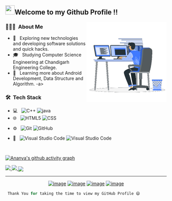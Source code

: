 <h2> <img src="https://github.com/TheDudeThatCode/TheDudeThatCode/blob/master/Assets/Hi.gif" width="29px" height="29px">Welcome to my Github Profile !!</h2>
<picture> <img align="right" src="https://github.com/0xAbdulKhalid/0xAbdulKhalid/raw/main/assets/mdImages/Right_Side.gif" width = 250px></picture>




<!-- ![Visitor Count](https://profile-counter.glitch.me/{28Anmolsinha}/count.svg) -->

<h3> 👨🏻‍💻 &nbsp;About Me </h3>

- 🤔 &nbsp; Exploring new technologies and developing software solutions and quick hacks.
- 🎓 &nbsp; Studying Computer Science Engineering at Chandigarh Engineering College.
- 🌱 &nbsp; Learning more about Android Development, Data Structure and Algorithm.
-a>

<h3> 🛠 &nbsp;Tech Stack</h3>

- 💻 &nbsp;
 ![C++](https://img.shields.io/badge/-C++-333333?style=flat&logo=Java&logoColor=007396)
 ![java](https://img.shields.io/badge/-Java-333333?style=flat&logo=Java&logoColor=007396)
- 🌐 &nbsp;
  ![HTML5](https://img.shields.io/badge/-HTML5-333333?style=flat&logo=HTML5)
  ![CSS](https://img.shields.io/badge/-CSS-333333?style=flat&logo=CSS3&logoColor=1572B6)
  
<!--   ![Node.js](https://img.shields.io/badge/-Node.js-333333?style=flat&logo=node.js)
  ![React](https://img.shields.io/badge/-React-333333?style=flat&logo=react) -->
<!-- - 🛢 &nbsp;
  ![MySQL](https://img.shields.io/badge/-MySQL-333333?style=flat&logo=mysql)
  ![MongoDB](https://img.shields.io/badge/-MongoDB-333333?style=flat&logo=mongodb) -->
- ⚙ &nbsp;
  ![Git](https://img.shields.io/badge/-Git-333333?style=flat&logo=git)
  ![GitHub](https://img.shields.io/badge/-GitHub-333333?style=flat&logo=github)
<!--   ![Markdown](https://img.shields.io/badge/-Markdown-333333?style=flat&logo=markdown) -->
- 🔧 &nbsp;
  ![Visual Studio Code](https://img.shields.io/badge/-Visual%20Studio%20Code-333333?style=flat&logo=visual-studio-code&logoColor=007ACC)
  ![Visual Studio Code](https://img.shields.io/badge/-Android%20Studio%20-333333?style=flat&logo=androidstudio&logoColor=007ACC)
<!--   ![RStudio](https://img.shields.io/badge/-RStudio-333333?style=flat&logo=rstudio)
  ![Eclipse](https://img.shields.io/badge/-Eclipse-333333?style=flat&logo=eclipse-ide&logoColor=2C2255) -->
<!-- - 🖥 &nbsp;
  ![Illustrator](https://img.shields.io/badge/-Illustrator-333333?style=flat&logo=adobe-illustrator)
  ![Photoshop](https://img.shields.io/badge/-Photoshop-333333?style=flat&logo=adobe-photoshop)
  ![InDesign](https://img.shields.io/badge/-InDesign-333333?style=flat&logo=adobe-indesign)
 -->
<br/>
<!-- <img src="https://img.shields.io/github/followers/28Anmolsinha?style=social"></img> -->

[![Ananya's github activity graph](https://github-readme-activity-graph.cyclic.app/graph?username=Ananya26Priyadarshi&theme=dracula)](https://github.com/Ananya26Priyadarshi/github-readme-activity-graph)

<a href="https://github.com/Ananya26Priyadarshi">
  <img width="48%" src="https://github-readme-stats.vercel.app/api?username=Ananya26Priyadarshi&show_icons=true&theme=tokyonight" />
  <img width="48%" src="https://streak-stats.demolab.com/?user=Ananya26Priyadarshi&theme=tokyonight&layout=compact" />
  <img width="48%" align="center" src="https://github-readme-stats.vercel.app/api/top-langs/?username=Ananya26Priyadarshi&theme=tokyonight&layout=compact" />
</a>





<br/>

<!-- <h3> 🤝🏻 &nbsp;Connect with Me </h3> -->
<hr>


<!-- [![Typing SVG](https://readme-typing-svg.herokuapp.com/?size=30&duration=6000&color=189C07&vCenter=true&lines=Connect+With+Me🤝)](https://git.io/typing-svg) 

<p align="center">
<a href="https://github.com/Ananya26Priyadarshi/"><img alt="GitHub" src="https://img.shields.io/badge/github-28Anmolsinha-blue&logo=Github"></a>
<a href="https://www.linkedin.com/in/ananya-priyadarshi/"><img alt="LinkedIn" src="https://img.shields.io/badge/LinkedIn-Ananya%20Priyadarshi-blue?style=flat-square&logo=linkedin"></a>
<a href=""><img alt="Instagram" src="https://img.shields.io/badge/Instagram-Anmol%20Sinha-blue?style=flat-square&logo=instagram"></a>
<a href="https://twitter.com/Ananya26_11"><img alt="Twitter" src="https://img.shields.io/badge/twitter-Ananya26_11-blue?style=flat-square&logo=twitter"></a>
<a href="mailto:missananyapriyadarshi@gmail.com"><img alt="Email" src="https://img.shields.io/badge/Email-missananyapriyadarshi@gmail.com-blue?style=flat-square&logo=gmail"></a>

</p> -->
<div align="center">
 
[![image](https://img.shields.io/badge/LinkedIn-0077B5?style=for-the-badge&logo=linkedin&logoColor=white)](https://www.linkedin.com/in/ananya-priyadarshi/)
[![image](https://img.shields.io/badge/Instagram-E4405F?style=for-the-badge&logo=instagram&logoColor=white)]()
[![image](https://img.shields.io/badge/Twitter-1DA1F2?style=for-the-badge&logo=twitter&logoColor=white)](https://twitter.com/Ananya26_11)
[![image](https://img.shields.io/badge/Gmail-D14836?style=for-the-badge&logo=gmail&logoColor=white)](mailto:missananyapriyadarshi@gmail.com)
 
</div>


```Python
 Thank You for taking the time to view my GitHub Profile 😄
 ```


